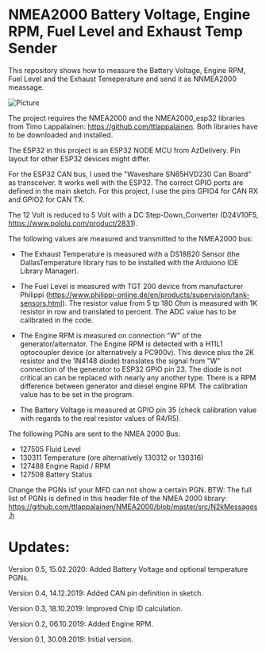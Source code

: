 # NMEA2000 Battery Voltage, Engine RPM, Fuel Level and Exhaust Temp Sender
This repository shows how to measure the Battery Voltage, Engine RPM, Fuel Level and the Exhaust Temeperature and send it as NNMEA2000 meassage.

![Picture](https://github.com/AK-Homberger/NMEA2000-Data-Sender/blob/master/NMEA2000%20DataSender.png)


The project requires the NMEA2000 and the NMEA2000_esp32 libraries from Timo Lappalainen: https://github.com/ttlappalainen.
Both libraries have to be downloaded and installed.

The ESP32 in this project is an ESP32 NODE MCU from AzDelivery. Pin layout for other ESP32 devices might differ.

For the ESP32 CAN bus, I used the "Waveshare SN65HVD230 Can Board" as transceiver. It works well with the ESP32.
The correct GPIO ports are defined in the main sketch. For this project, I use the pins GPIO4 for CAN RX and GPIO2 for CAN TX. 

The 12 Volt is reduced to 5 Volt with a DC Step-Down_Converter (D24V10F5, https://www.pololu.com/product/2831).

The following values are measured and transmitted to the NMEA2000 bus:

- The Exhaust Temperature is measured with a DS18B20 Sensor (the DallasTemperature library has to be installed with the Arduiono IDE Library Manager).


- The Fuel Level is measured with TGT 200 device from manufacturer Philippi (https://www.philippi-online.de/en/products/supervision/tank-sensors.html). The resistor value from 5 tp 180 Ohm is measured with 1K resistor in row and translated to percent. The ADC value has to be calibrated in the code.

- The Engine RPM is measured on connection "W" of the generator/alternator. The Engine RPM is detected with a H11L1 optocoupler device (or alternatively a PC900v). This device plus the 2K resistor and the 1N4148 diode) translates the signal from "W" connection of the generator to ESP32 GPIO pin 23. The diode is not critical an can be replaced with nearly any another type.
There is a RPM difference between generator and diesel engine RPM. The calibration value has to be set in the program.

- The Battery Voltage is measured at GPIO pin 35 (check calibration value with regards to the real resistor values of R4/R5).

The following PGNs are sent to the NMEA 2000 Bus:
- 127505 Fluid Level
- 130311 Temperature (ore alternatively 130312 or 130316)
- 127488 Engine Rapid / RPM
- 127508 Battery Status

Change the PGNs isf your MFD can not show a certain PGN.
BTW: The full list of PGNs is defined in this header file of the NMEA 2000 library: https://github.com/ttlappalainen/NMEA2000/blob/master/src/N2kMessages.h


# Updates:

Version 0.5, 15.02.2020: Added Battery Voltage and optional temperature PGNs.

Version 0.4, 14.12.2019: Added CAN pin definition in sketch.

Version 0.3, 18.10.2019: Improved Chip ID calculation.

Version 0.2, 06.10.2019: Added Engine RPM.

Version 0.1, 30.09.2019: Initial version.
